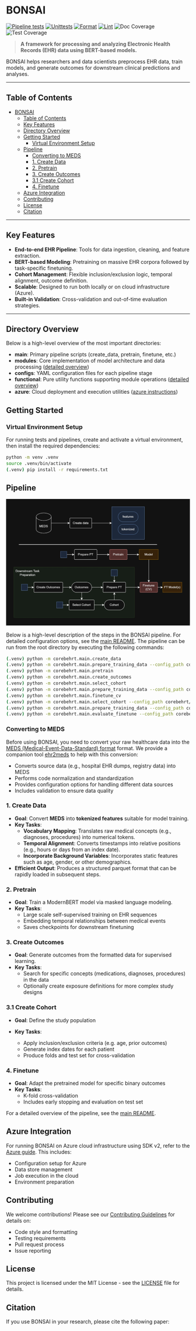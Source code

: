 # BONSAI

[![Pipeline tests](https://github.com/FGA-DIKU/EHR/actions/workflows/pipeline.yml/badge.svg)](https://github.com/FGA-DIKU/EHR/actions/workflows/pipeline.yml)
[![Unittests](https://github.com/FGA-DIKU/EHR/actions/workflows/unittests.yml/badge.svg)](https://github.com/FGA-DIKU/EHR/actions/workflows/unittests.yml)
[![Format](https://github.com/FGA-DIKU/EHR/actions/workflows/format.yml/badge.svg)](https://github.com/FGA-DIKU/EHR/actions/workflows/format.yml)
[![Lint](https://github.com/FGA-DIKU/EHR/actions/workflows/lint.yml/badge.svg)](https://github.com/FGA-DIKU/EHR/actions/workflows/lint.yml)
![Doc Coverage](https://img.shields.io/endpoint?url=https://gist.githubusercontent.com/kirilklein/b02ecb317ea24a8ced5e72ae96e1c0c3/raw/docstr-coverage.json)
![Test Coverage](https://img.shields.io/endpoint?url=https://gist.githubusercontent.com/kirilklein/b02ecb317ea24a8ced5e72ae96e1c0c3/raw/covbadge.json)

> **A framework for processing and analyzing Electronic Health Records (EHR) data using BERT-based models.**

BONSAI helps researchers and data scientists preprocess EHR data, train models, and generate outcomes for downstream clinical predictions and analyses.

---

## Table of Contents

- [BONSAI](#corebehrt)
  - [Table of Contents](#table-of-contents)
  - [Key Features](#key-features)
  - [Directory Overview](#directory-overview)
  - [Getting Started](#getting-started)
    - [Virtual Environment Setup](#virtual-environment-setup)
  - [Pipeline](#pipeline)
    - [Converting to MEDS](#converting-to-meds)
    - [1. Create Data](#1-create-data)
    - [2. Pretrain](#2-pretrain)
    - [3. Create Outcomes](#3-create-outcomes)
    - [3.1 Create Cohort](#31-create-cohort)
    - [4. Finetune](#4-finetune)
  - [Azure Integration](#azure-integration)
  - [Contributing](#contributing)
  - [License](#license)
  - [Citation](#citation)

---

## Key Features

- **End-to-end EHR Pipeline**: Tools for data ingestion, cleaning, and feature extraction.
- **BERT-based Modeling**: Pretraining on massive EHR corpora followed by task-specific finetuning.
- **Cohort Management**: Flexible inclusion/exclusion logic, temporal alignment, outcome definition.
- **Scalable**: Designed to run both locally or on cloud infrastructure (Azure).
- **Built-in Validation**: Cross-validation and out-of-time evaluation strategies.

---

## Directory Overview

Below is a high-level overview of the most important directories:

- **main**: Primary pipeline scripts (create_data, pretrain, finetune, etc.)
- **modules**: Core implementation of model architecture and data processing ([detailed overview](corebehrt/modules/overview.md))
- **configs**: YAML configuration files for each pipeline stage
- **functional**: Pure utility functions supporting module operations ([detailed overview](corebehrt/functional/overview.md))
- **azure**: Cloud deployment and execution utilities ([azure instructions](corebehrt/azure/README.md))

## Getting Started

### Virtual Environment Setup

For running tests and pipelines, create and activate a virtual environment, then install the required dependencies:

```bash
python -m venv .venv
source .venv/bin/activate
(.venv) pip install -r requirements.txt
```

## Pipeline

![BONSAI Overview](docs/COREBEHRT_overview_dark.jpg)

Below is a high-level description of the steps in the BONSAI pipeline. For detailed configuration options, see the [main README](corebehrt/main/README.md).
The pipeline can be run from the root directory by executing the following commands:

```bash
(.venv) python -m corebehrt.main.create_data
(.venv) python -m corebehrt.main.prepare_training_data --config_path corebehrt/configs/prepare_pretrain.yaml
(.venv) python -m corebehrt.main.pretrain
(.venv) python -m corebehrt.main.create_outcomes
(.venv) python -m corebehrt.main.select_cohort
(.venv) python -m corebehrt.main.prepare_training_data --config_path corebehrt/configs/prepare_finetune.yaml
(.venv) python -m corebehrt.main.finetune_cv
(.venv) python -m corebehrt.main.select_cohort --config_path corebehrt/configs/select_cohort_held_out.yaml
(.venv) python -m corebehrt.main.prepare_training_data --config_path corebehrt/configs/prepare_held_out.yaml
(.venv) python -m corebehrt.main.evaluate_finetune --config_path corebehrt/configs/evaluate_finetune.yaml
```

### Converting to MEDS

Before using BONSAI, you need to convert your raw healthcare data into the [MEDS (Medical-Event-Data-Standard) format](https://github.com/Medical-Event-Data-Standard/meds) format. We provide a companion tool [ehr2meds](https://github.com/FGA-DIKU/ehr2meds) to help with this conversion:

- Converts source data (e.g., hospital EHR dumps, registry data) into MEDS
- Performs code normalization and standardization
- Provides configuration options for handling different data sources
- Includes validation to ensure data quality

### 1. Create Data

- **Goal**: Convert **MEDS** into **tokenized features** suitable for model training.
- **Key Tasks**:
  - **Vocabulary Mapping**: Translates raw medical concepts (e.g., diagnoses, procedures) into numerical tokens.
  - **Temporal Alignment**: Converts timestamps into relative positions (e.g., hours or days from an index date).
  - **Incorporate Background Variables**: Incorporates static features such as age, gender, or other demographics.
- **Efficient Output**: Produces a structured parquet format that can be rapidly loaded in subsequent steps.

### 2. Pretrain

- **Goal**: Train a ModernBERT model via masked language modeling.
- **Key Tasks**:
  - Large scale self-supervised training on EHR sequences
  - Embedding temporal relationships between medical events
  - Saves checkpoints for downstream finetuning

### 3. Create Outcomes

- **Goal**: Generate outcomes from the formatted data for supervised learning.
- **Key Tasks**:
  - Search for specific concepts (medications, diagnoses, procedures) in the data
  - Optionally create exposure definitions for more complex study designs

### 3.1 Create Cohort

- **Goal**: Define the study population
- **Key Tasks**:

  - Apply inclusion/exclusion criteria (e.g. age, prior outcomes)
  - Generate index dates for each patient
  - Produce folds and test set for cross-validation

### 4. Finetune

- **Goal**: Adapt the pretrained model for specific binary outcomes
- **Key Tasks**:
  - K-fold cross-validation
  - Includes early stopping and evaluation on test set

For a detailed overview of the pipeline, see the [main README](corebehrt/main/README.md).

## Azure Integration

For running BONSAI on Azure cloud infrastructure using SDK v2, refer to the [Azure guide](corebehrt/azure/README.md). This includes:

- Configuration setup for Azure
- Data store management
- Job execution in the cloud
- Environment preparation

## Contributing

We welcome contributions! Please see our [Contributing Guidelines](CONTRIBUTING.md) for details on:

- Code style and formatting
- Testing requirements
- Pull request process
- Issue reporting

## License

This project is licensed under the MIT License - see the [LICENSE](LICENSE) file for details.

## Citation

If you use BONSAI in your research, please cite the following paper:

```bibtex
```
